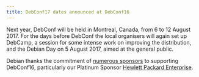 ```yaml
---
title: DebConf17 dates announced at DebConf16
---
```


Next year, DebConf will be held in Montreal, Canada, from 6 to 12 August
2017.
For the days before DebConf the local organisers will again set up
DebCamp, a session for some intense work on improving the distribution,
and the Debian Day on 5 August 2017, aimed at the general public.

Debian thanks the commitment of
[numerous sponsors](https://debconf16.debconf.org/sponsors/) to
supporting DebConf16, particularly our Platinum Sponsor
[Hewlett Packard Enterprise](http://www.hpe.com/engage/opensource).
